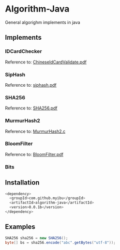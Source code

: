 # Algorithm-Java
General algorighm implements in java

## Implements
### IDCardChecker
Reference to: [ChineseIdCardValidate.pdf](./docs/ChineseIdCardValidate.pdf)

### SipHash
Reference to: [siphash.pdf](./docs/siphash.pdf)

### SHA256
Reference to: [SHA256.pdf](./docs/SHA256.pdf)

### MurmurHash2
Reference to: [MurmurHash2.c](https://github.com/RedisBloom/RedisBloom/blob/master/contrib/MurmurHash2.c)

### BloomFilter
Reference to: [BloomFilter.pdf](./docs/BloomFilter.pdf)

### Bits

## Installation
```bash
<dependency>
  <groupId>com.github.myibu</groupId>
  <artifactId>algorithm-java</artifactId>
  <version>0.0.1b</version>
</dependency>
```

## Examples
```java
SHA256 sha256 = new SHA256();
byte[] bs = sha256.encode("abc".getBytes("utf-8"));
```
